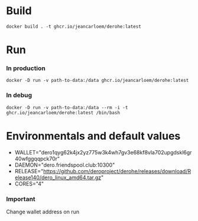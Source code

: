 # Build

```console
docker build . -t ghcr.io/jeancarloem/derohe:latest
```

# Run

### In production

```console
docker -D run -v path-to-data:/data ghcr.io/jeancarloem/derohe:latest
```

### In debug

```console
docker -D run -v path-to-data:/data --rm -i -t ghcr.io/jeancarloem/derohe:latest /bin/bash
```

# Environmentals and default values

* WALLET="dero1qyg62k4jx2yz775w3k4wh7gv3e68kf8vla702upgdskl6gr40wfggqqpck70r"
* DAEMON="dero.friendspool.club:10300"
* RELEASE="https://github.com/deroproject/derohe/releases/download/Release140/dero_linux_amd64.tar.gz"
* CORES="4"

### Important

Change wallet address on run